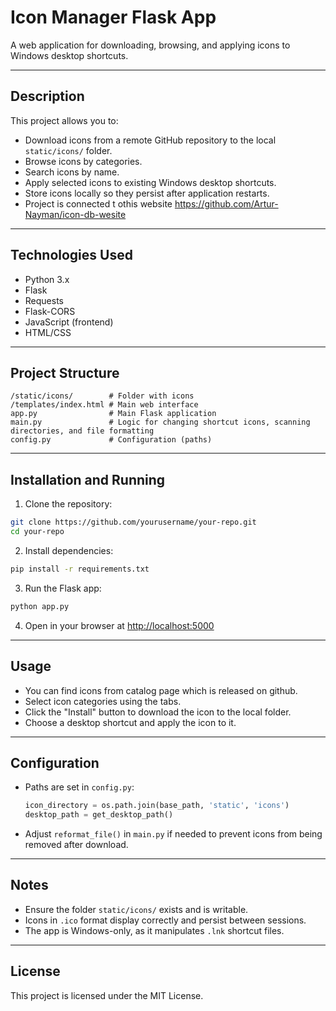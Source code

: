 # Icon Manager Flask App

A web application for downloading, browsing, and applying icons to Windows desktop shortcuts.

---

## Description

This project allows you to:

* Download icons from a remote GitHub repository to the local `static/icons/` folder.
* Browse icons by categories.
* Search icons by name.
* Apply selected icons to existing Windows desktop shortcuts.
* Store icons locally so they persist after application restarts.
* Project is connected t othis website https://github.com/Artur-Nayman/icon-db-wesite

---

## Technologies Used

* Python 3.x
* Flask
* Requests
* Flask-CORS
* JavaScript (frontend)
* HTML/CSS

---

## Project Structure

```
/static/icons/        # Folder with icons
/templates/index.html # Main web interface
app.py                # Main Flask application
main.py               # Logic for changing shortcut icons, scanning directories, and file formatting
config.py             # Configuration (paths)
```

---

## Installation and Running

1. Clone the repository:

```bash
git clone https://github.com/yourusername/your-repo.git
cd your-repo
```

2. Install dependencies:

```bash
pip install -r requirements.txt
```

3. Run the Flask app:

```bash
python app.py
```

4. Open in your browser at [http://localhost:5000](http://localhost:5000)

---

## Usage

* You can find icons from catalog page which is released on github.
* Select icon categories using the tabs.
* Click the "Install" button to download the icon to the local folder.
* Choose a desktop shortcut and apply the icon to it.

---

## Configuration

* Paths are set in `config.py`:

  ```python
  icon_directory = os.path.join(base_path, 'static', 'icons')
  desktop_path = get_desktop_path()
  ```

* Adjust `reformat_file()` in `main.py` if needed to prevent icons from being removed after download.

---

## Notes

* Ensure the folder `static/icons/` exists and is writable.
* Icons in `.ico` format display correctly and persist between sessions.
* The app is Windows-only, as it manipulates `.lnk` shortcut files.

---

## License

This project is licensed under the MIT License.
